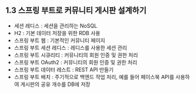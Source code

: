 ## 1.3 스프링 부트로 커뮤니티 게시판 설계하기

- 세션 레디스 : 세션을 관리하는 NoSQL
- H2 : 기본 데이터 저장을 위한 RDB 사용
- 스프링 부트 웹 : 기본적인 커뮤니티 페이지
- 스프링 부트 세션 레디스 : 레디스를 사용한 세션 관리
- 스프링 부트 시큐리티 : 커뮤니티의 회원 인증 및 권한 처리
- 스프링 부트 OAuth2 : 커뮤니티의 회원 인증 및 권한 처리
- 스프링 부트 데이터 레스트 : REST API 만들기
- 스프링 부트 배치 : 주기적으로 백엔드 작업 처리, 예를 들어 페이스북 API를 사용하여 게시판의 공유 개수를 DB에 저장
